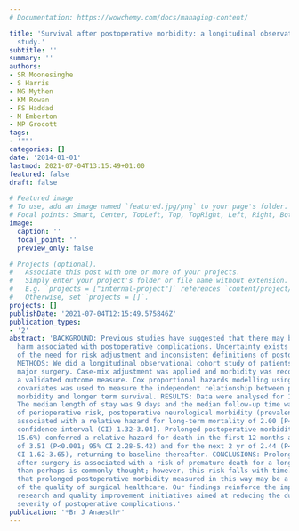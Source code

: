 ```yaml
---
# Documentation: https://wowchemy.com/docs/managing-content/

title: 'Survival after postoperative morbidity: a longitudinal observational cohort
  study.'
subtitle: ''
summary: ''
authors:
- SR Moonesinghe
- S Harris
- MG Mythen
- KM Rowan
- FS Haddad
- M Emberton
- MP Grocott
tags:
- '""'
categories: []
date: '2014-01-01'
lastmod: 2021-07-04T13:15:49+01:00
featured: false
draft: false

# Featured image
# To use, add an image named `featured.jpg/png` to your page's folder.
# Focal points: Smart, Center, TopLeft, Top, TopRight, Left, Right, BottomLeft, Bottom, BottomRight.
image:
  caption: ''
  focal_point: ''
  preview_only: false

# Projects (optional).
#   Associate this post with one or more of your projects.
#   Simply enter your project's folder or file name without extension.
#   E.g. `projects = ["internal-project"]` references `content/project/deep-learning/index.md`.
#   Otherwise, set `projects = []`.
projects: []
publishDate: '2021-07-04T12:15:49.575846Z'
publication_types:
- '2'
abstract: 'BACKGROUND: Previous studies have suggested that there may be long-term
  harm associated with postoperative complications. Uncertainty exists however, because
  of the need for risk adjustment and inconsistent definitions of postoperative morbidity.
  METHODS: We did a longitudinal observational cohort study of patients undergoing
  major surgery. Case-mix adjustment was applied and morbidity was recorded using
  a validated outcome measure. Cox proportional hazards modelling using time-dependent
  covariates was used to measure the independent relationship between prolonged postoperative
  morbidity and longer term survival. RESULTS: Data were analysed for 1362 patients.
  The median length of stay was 9 days and the median follow-up time was 6.5 yr. Independent
  of perioperative risk, postoperative neurological morbidity (prevalence 2.9%) was
  associated with a relative hazard for long-term mortality of 2.00 [P=0.001; 95%
  confidence interval (CI) 1.32-3.04]. Prolonged postoperative morbidity (prevalence
  15.6%) conferred a relative hazard for death in the first 12 months after surgery
  of 3.51 (P<0.001; 95% CI 2.28-5.42) and for the next 2 yr of 2.44 (P<0.001; 95%
  CI 1.62-3.65), returning to baseline thereafter. CONCLUSIONS: Prolonged morbidity
  after surgery is associated with a risk of premature death for a longer duration
  than perhaps is commonly thought; however, this risk falls with time. We suggest
  that prolonged postoperative morbidity measured in this way may be a valid indicator
  of the quality of surgical healthcare. Our findings reinforce the importance of
  research and quality improvement initiatives aimed at reducing the duration and
  severity of postoperative complications.'
publication: '*Br J Anaesth*'
---
```


